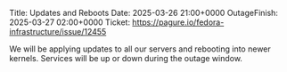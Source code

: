 Title: Updates and Reboots
Date: 2025-03-26 21:00+0000
OutageFinish: 2025-03-27 02:00+0000
Ticket: https://pagure.io/fedora-infrastructure/issue/12455

We will be applying updates to all our servers and rebooting
into newer kernels.
Services will be up or down during the outage window.

